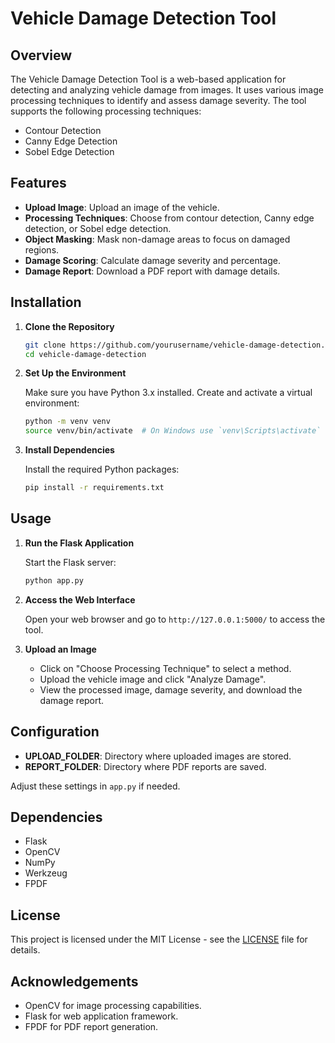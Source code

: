 # Vehicle Damage Detection Tool

## Overview

The Vehicle Damage Detection Tool is a web-based application for detecting and analyzing vehicle damage from images. It uses various image processing techniques to identify and assess damage severity. The tool supports the following processing techniques:

- Contour Detection
- Canny Edge Detection
- Sobel Edge Detection

## Features

- **Upload Image**: Upload an image of the vehicle.
- **Processing Techniques**: Choose from contour detection, Canny edge detection, or Sobel edge detection.
- **Object Masking**: Mask non-damage areas to focus on damaged regions.
- **Damage Scoring**: Calculate damage severity and percentage.
- **Damage Report**: Download a PDF report with damage details.

## Installation

1. **Clone the Repository**

   ```bash
   git clone https://github.com/yourusername/vehicle-damage-detection.git
   cd vehicle-damage-detection
   ```

2. **Set Up the Environment**

   Make sure you have Python 3.x installed. Create and activate a virtual environment:

   ```bash
   python -m venv venv
   source venv/bin/activate  # On Windows use `venv\Scripts\activate`
   ```

3. **Install Dependencies**

   Install the required Python packages:

   ```bash
   pip install -r requirements.txt
   ```

## Usage

1. **Run the Flask Application**

   Start the Flask server:

   ```bash
   python app.py
   ```

2. **Access the Web Interface**

   Open your web browser and go to `http://127.0.0.1:5000/` to access the tool.

3. **Upload an Image**

   - Click on "Choose Processing Technique" to select a method.
   - Upload the vehicle image and click "Analyze Damage".
   - View the processed image, damage severity, and download the damage report.

## Configuration

- **UPLOAD_FOLDER**: Directory where uploaded images are stored.
- **REPORT_FOLDER**: Directory where PDF reports are saved.

Adjust these settings in `app.py` if needed.

## Dependencies

- Flask
- OpenCV
- NumPy
- Werkzeug
- FPDF

## License

This project is licensed under the MIT License - see the [LICENSE](LICENSE) file for details.

## Acknowledgements

- OpenCV for image processing capabilities.
- Flask for web application framework.
- FPDF for PDF report generation.
